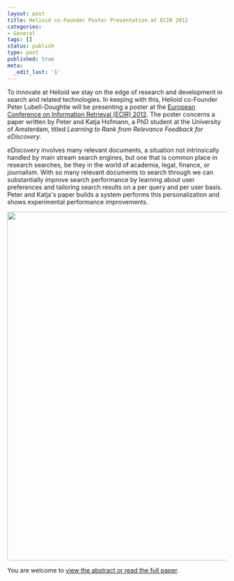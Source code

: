 ```yaml
---
layout: post
title: Helioid co-Founder Poster Presentation at ECIR 2012
categories:
- General
tags: []
status: publish
type: post
published: true
meta:
  _edit_last: '1'
---
```

To innovate at Helioid we stay on the edge of research and development in search and related technologies. In keeping with this, Helioid co-Founder Peter Lubell-Doughtie will be presenting a poster at the <a href="http://ecir2012.upf.edu/">European Conference on Information Retrieval (ECIR) 2012</a>.  The poster concerns a paper written by Peter and Katja Hofmann, a PhD student at the University of Amsterdam, titled <em>Learning to Rank from Relevance Feedback for eDiscovery</em>.

eDiscovery involves many relevant documents, a situation not intrinsically handled by main stream search engines, but one that is common place in research searches, be they in the world of academia, legal, finance, or journalism. With so many relevant documents to search through we can substantially improve search performance by learning about user preferences and tailoring search results on a per query and per user basis. Peter and Katja's paper builds a system performs this personalization and shows experimental performance improvements.

<img class="aligncenter" title="ECIR 2012 Poster" src="http://d.helioid.com/images/ecir2012_pld_kh_poster_small.png" alt="" width="566" height="800" />

You are welcome to <a href="http://peet.ldee.org/2012/04/ecir-2012-poster-learning-to-rank-from-relevance-feedback-for-ediscovery/">view the abstract or read the full paper</a>.

